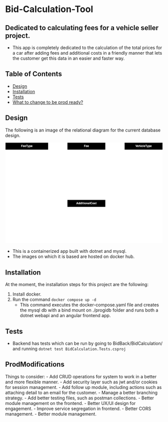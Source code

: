 # Bid-Calculation-Tool

## Dedicated to calculating fees for a vehicle seller project.

- This app is completely dedicated to the calculation of the total prices for a car after adding fees and additional costs in a friendly manner that lets the customer get this data in an easier and faster way.

## Table of Contents

- [Design](#design)
- [Installation](#installation)
- [Tests](#tests)
- [What to change to be prod ready?](#prodModifications)

## Design

The following is an image of the relational diagram for the current database design.

![relational diagram](./Db/Progi%20Relational.png)

- This is a containerized app built with dotnet and mysql. 
- The images on which it is based are hosted on docker hub.

## Installation

At the moment, the installation steps for this project are the following: 
1. Install docker.
2. Run the command  ```docker compose up -d```
    - This command executes the docker-compose.yaml file and creates the mysql db with a bind mount on ./progidb folder and runs both a dotnet webapi and an angular frontend app.

## Tests
- Backend has tests which can be run by going to BidBack/BidCalculation/ and running ```dotnet test BidCalculation.Tests.csproj```

## ProdModifications
Things to consider:
    - Add CRUD operations for system to work in a better and more flexible manner.
    - Add security layer such as jwt and/or cookies for session management.
    - Add follow up module, including actions such as attaching detail to an email for the customer.
    - Manage a better branching strategy.
    - Add better testing files, such as postman collections.
    - Better module management on the frontend.
    - Better UX/UI design for engagement. 
    - Improve service segregation in frontend.
    - Better CORS management.
    - Better module management.

